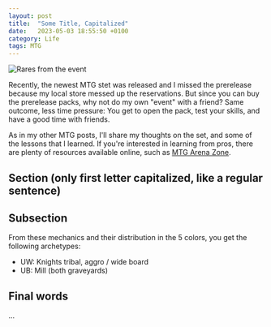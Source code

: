 ```yaml
---
layout: post
title:  "Some Title, Capitalized"
date:   2023-05-03 18:55:50 +0100
category: Life
tags: MTG
---
```

![Rares from the event](/images/march-of-the-machine-sealed/article_header.jpg)

Recently, the newest MTG stet was released and I missed the prerelease because my local store messed up the reservations. But since you can buy the prerelease packs, why not do my own "event" with a friend? Same outcome, less time pressure: You get to open the pack, test your skills, and have a good time with friends.  
<!--more-->

As in my other MTG posts, I'll share my thoughts on the set, and some of the lessons that I learned. If you're interested in learning from pros, there are plenty of resources available online, such as [MTG Arena Zone][mtgazone].

## Section (only first letter capitalized, like a regular sentence)

## Subsection
From these mechanics and their distribution in the 5 colors, you get the following archetypes:
- UW: Knights tribal, aggro / wide board  
- UB: Mill (both graveyards)  

## Final words
...

[mtgazone]: (https://mtgazone.com/strategy/)